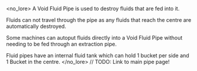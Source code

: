 <no_lore>
A Void Fluid Pipe is used to destroy fluids that are fed into it.

Fluids can not travel through the pipe as any fluids that reach the centre are automatically destroyed.

Some machines can autoput fluids directly into a Void Fluid Pipe without needing to be fed through an extraction pipe.

Fluid pipes have an internal fluid tank which can hold 1 bucket per side and 1 Bucket in the centre.
</no_lore>
// TODO: Link to main pipe page!
